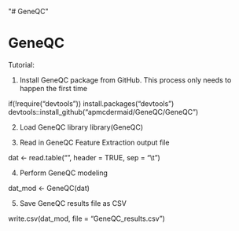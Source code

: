 "# GeneQC" 
# GeneQC

Tutorial:

1.	Install GeneQC package from GitHub.  This process only needs to happen the first time

if(!require(“devtools”)) install.packages(“devtools”)
devtools::install_github(“apmcdermaid/GeneQC/GeneQC”)

2.	Load GeneQC library
library(GeneQC)

3.	Read in GeneQC Feature Extraction output file

dat <- read.table(“<GeneQC Feature Extraction output source.txt>”, header = TRUE, sep = “\t”) 

4.	Perform GeneQC modeling

dat_mod <- GeneQC(dat)

5.	Save GeneQC results file as CSV

write.csv(dat_mod, file = “GeneQC_results.csv”)
